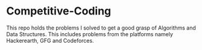 # Competitive-Coding

This repo holds the problems I solved to get a good grasp of Algorithms and Data Structures. This includes problems from the platforms namely Hackerearth, GFG and Codeforces.